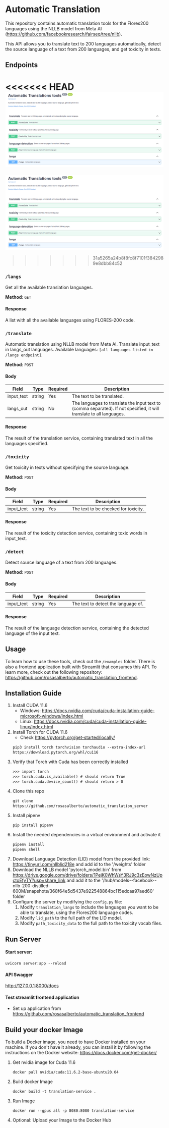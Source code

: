# Automatic Translation

This repository contains automatic translation tools for the Flores200 languages using the NLLB model from Meta AI (https://github.com/facebookresearch/fairseq/tree/nllb). 

This API allows you to translate text to 200 languages automatically, detect the source language of a text from 200 languages, and get toxicity in texts.

## Endpoints

<<<<<<< HEAD
![Swagger Image](./media/swagger.PNG)
=======
![Swagger Image](media/swagger.PNG)
>>>>>>> 31a5265a24b8f8fc8f7101f3842989e8dbb84c52

### `/langs`

Get all the available translation languages.

**Method**: `GET`

#### Response

A list with all the available languages using FLORES-200 code.

### `/translate`

Automatic translation using NLLB model from Meta AI. Translate input_text in langs_out languages. Available languages: `[all languages listed in /langs endpoint]`.

**Method**: `POST`

#### Body

| Field       | Type   | Required | Description                                             |
|-------------|--------|----------|---------------------------------------------------------|
| input_text  | string | Yes      | The text to be translated.                              |
| langs_out   | string | No       | The languages to translate the input text to (comma separated). If not specified, it will translate to all languages. |

#### Response

The result of the translation service, containing translated text in all the languages specified.

### `/toxicity`

Get toxicity in texts without specifying the source language.

**Method**: `POST`

#### Body

| Field       | Type   | Required | Description                                             |
|-------------|--------|----------|---------------------------------------------------------|
| input_text  | string | Yes      | The text to be checked for toxicity.                    |

#### Response

The result of the toxicity detection service, containing toxic words in input_text.

### `/detect`

Detect source language of a text from 200 languages.

**Method**: `POST`

#### Body

| Field       | Type   | Required | Description                                             |
|-------------|--------|----------|---------------------------------------------------------|
| input_text  | string | Yes      | The text to detect the language of.                     |

#### Response

The result of the language detection service, containing the detected language of the input text.

## Usage

To learn how to use these tools, check out the `/examples` folder. There is also a frontend application built with Streamlit that consumes this API. To learn more, check out the following repository: https://github.com/rosasalberto/automatic_translation_frontend.

## Installation Guide

1. Install CUDA 11.6
   - Windows: https://docs.nvidia.com/cuda/cuda-installation-guide-microsoft-windows/index.html
   - Linux: https://docs.nvidia.com/cuda/cuda-installation-guide-linux/index.html
2. Install Torch for CUDA 11.6
   - Check https://pytorch.org/get-started/locally/
   ```console
   pip3 install torch torchvision torchaudio --extra-index-url https://download.pytorch.org/whl/cu116
    ```
3. Verify that Torch with Cuda has been correctly installed
   ```console
   >>> import torch
   >>> torch.cuda.is_available() # should return True
   >>> torch.cuda.device_count() # should return > 0
4. Clone this repo
    ```console
    git clone https://github.com/rosasalberto/automatic_translation_server
    ```
5. Install pipenv
    ```console
    pip install pipenv
    ```
6. Install the needed dependencies in a virtual environment and activate it
    ```console
    pipenv install
    pipenv shell
    ```
7. Download Language Detection (LID) model from the provided link: https://tinyurl.com/nllblid218e and add id to the '/weights' folder
8. Download the NLLB model 'pytorch_model.bin' from https://drive.google.com/drive/folders/1PejK0WhWsY3RJ9c3zEowNzUpctoEfyTY?usp=share_link and add it to the '/hub/models--facebook--nllb-200-distilled-600M/snapshots/368f64e5d5437e922548864bc115edcaa97aed60' folder
9. Configure the server by modifying the `config.py` file:
   1. Modify `translation_langs` to include the languages you want to be able to translate, using the Flores200 language codes.
   2. Modify `lid_path` to the full path of the LID model.
   3. Modify `path_toxicity_data` to the full path to the toxicity vocab files.

## Run Server

#### Start server:
```console
uvicorn server:app --reload
```

#### API Swagger
http://127.0.0.1:8000/docs

#### Test streamlit frontend application
- Set up application from https://github.com/rosasalberto/automatic_translation_frontend

## Build your docker Image
To build a Docker image, you need to have Docker installed on your machine. If you don't have it already, you can install it by following the instructions on the Docker website: https://docs.docker.com/get-docker/

1. Get nvidia image for Cuda 11.6
    ```console
    docker pull nvidia/cuda:11.6.2-base-ubuntu20.04
    ```
2. Build docker Image 
    ```console
    docker build -t translation-service .
    ```
3. Run Image
    ```console 
    docker run --gpus all -p 8080:8080 translation-service
    ```
4. Optional: Upload your Image to the Docker Hub

